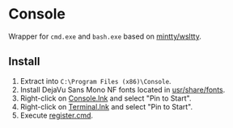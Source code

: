 # Console
Wrapper for `cmd.exe` and `bash.exe` based on [mintty/wsltty](https://github.com/mintty/wsltty).

## Install
1. Extract into `C:\Program Files (x86)\Console`.
2. Install DejaVu Sans Mono NF fonts located in [usr/share/fonts](usr/share/fonts).
3. Right-click on [Console.lnk](Console.lnk) and select "Pin to Start".
4. Right-click on [Terminal.lnk](Terminal.lnk) and select "Pin to Start".
5. Execute [register.cmd](register.cmd).
